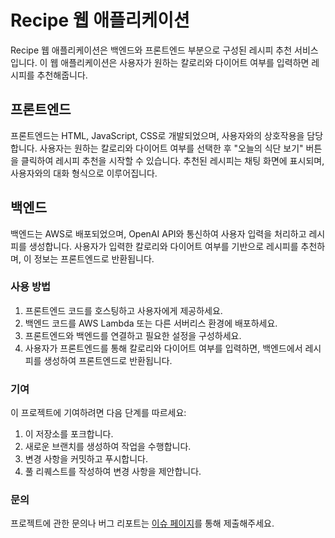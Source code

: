 
# Recipe 웹 애플리케이션

Recipe 웹 애플리케이션은 백엔드와 프론트엔드 부분으로 구성된 레시피 추천 서비스입니다. 이 웹 애플리케이션은 사용자가 원하는 칼로리와 다이어트 여부를 입력하면 레시피를 추천해줍니다.

## 프론트엔드
프론트엔드는 HTML, JavaScript, CSS로 개발되었으며, 사용자와의 상호작용을 담당합니다. 사용자는 원하는 칼로리와 다이어트 여부를 선택한 후 "오늘의 식단 보기" 버튼을 클릭하여 레시피 추천을 시작할 수 있습니다. 추천된 레시피는 채팅 화면에 표시되며, 사용자와의 대화 형식으로 이루어집니다.

## 백엔드
백엔드는 AWS로 배포되었으며, OpenAI API와 통신하여 사용자 입력을 처리하고 레시피를 생성합니다. 사용자가 입력한 칼로리와 다이어트 여부를 기반으로 레시피를 추천하며, 이 정보는 프론트엔드로 반환됩니다.

### 사용 방법
1. 프론트엔드 코드를 호스팅하고 사용자에게 제공하세요.
2. 백엔드 코드를 AWS Lambda 또는 다른 서버리스 환경에 배포하세요.
3. 프론트엔드와 백엔드를 연결하고 필요한 설정을 구성하세요.
4. 사용자가 프론트엔드를 통해 칼로리와 다이어트 여부를 입력하면, 백엔드에서 레시피를 생성하여 프론트엔드로 반환됩니다.

### 기여
이 프로젝트에 기여하려면 다음 단계를 따르세요:

1. 이 저장소를 포크합니다.
2. 새로운 브랜치를 생성하여 작업을 수행합니다.
3. 변경 사항을 커밋하고 푸시합니다.
4. 풀 리퀘스트를 작성하여 변경 사항을 제안합니다.


### 문의
프로젝트에 관한 문의나 버그 리포트는 [이슈 페이지](https://github.com/auspicious0/recipe_frontend/issues)를 통해 제출해주세요.
